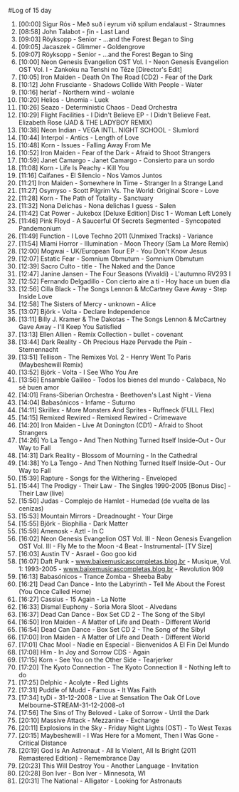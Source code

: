 #Log of 15 day

1. [00:00] Sigur Rós - Með suð í eyrum við spilum endalaust - Straumnes
1. [08:58] John Talabot - ƒin - Last Land
1. [09:03] Röyksopp - Senior - ...and the Forest Began to Sing
1. [09:05] Jacaszek - Glimmer - Goldengrove
1. [09:07] Röyksopp - Senior - ...and the Forest Began to Sing
1. [10:00] Neon Genesis Evangelion OST Vol. I - Neon Genesis Evangelion OST Vol. I - Zankoku na Tenshi no Tēze [Director's Edit]
1. [10:05] Iron Maiden - Death On The Road (CD2) - Fear of the Dark
1. [10:12] John Frusciante - Shadows Collide With People - Water
1. [10:16] herlaf - Northern wind - wolanie
1. [10:20] Helios - Unomia - Luek
1. [10:26] Seazo - Deterministic Chaos - Dead Orchestra
1. [10:29] Flight Facilities - I Didn't Believe EP - I Didn't Believe Feat. Elizabeth Rose (JAD & THE LADYBOY REMIX)
1. [10:38] Neon Indian - VEGA INTL. NIGHT SCHOOL - Slumlord
1. [10:44] Interpol - Antics - Length of Love
1. [10:48] Korn - Issues - Falling Away From Me
1. [10:52] Iron Maiden - Fear of the Dark - Afraid to Shoot Strangers
1. [10:59] Janet Camargo - Janet Camargo - Consierto para un sordo
1. [11:08] Korn - Life Is Peachy - Kill You
1. [11:16] Caifanes - El Silencio - Nos Vamos Juntos
1. [11:21] Iron Maiden - Somewhere In Time - Stranger In a Strange Land
1. [11:27] Osymyso - Scott Pilgrim Vs. The World: Original Score - Love
1. [11:28] Korn - The Path of Totality - Sanctuary
1. [11:32] Nona Delichas - Nona delichas I guess - Salen
1. [11:42] Cat Power - Jukebox [Deluxe Edition] Disc 1 - Woman Left Lonely
1. [11:46] Pink Floyd - A Saucerful Of Secrets Segmented - Syncopated Pandemonium
1. [11:49] Function - I Love Techno 2011 (Unmixed Tracks) - Variance
1. [11:54] Miami Horror - Illumination - Moon Theory (Sam La More Remix)
1. [12:00] Mogwai - UK/European Tour EP - You Don't Know Jesus
1. [12:07] Estatic Fear - Somnium Obmutum - Somnium Obmutum
1. [12:39] Sacro Culto - title - The Naked and the Dance
1. [12:47] Janine Jansen - The Four Seasons (Vivaldi) - L'autumno RV293 I
1. [12:52] Fernando Delgadillo - Con cierto aire a ti - Hoy hace un buen día
1. [12:56] Cilla Black - The Songs Lennon & McCartney Gave Away - Step Inside Love
1. [12:58] The Sisters of Mercy - unknown - Alice
1. [13:07] Björk - Volta - Declare Independence
1. [13:11] Billy J. Kramer & The Dakotas - The Songs Lennon & McCartney Gave Away - I'll Keep You Satisfied
1. [13:13] Ellen Allien - Remix Collection - bullet - covenant
1. [13:44] Dark Reality - Oh Precious Haze Pervade the Pain - Sternennacht
1. [13:51] Tellison - The Remixes Vol. 2 - Henry Went To Paris (Maybeshewill Remix)
1. [13:52] Björk - Volta - I See Who You Are
1. [13:56] Ensamble Galileo - Todos los bienes del mundo - Calabaca, No sé buen amor
1. [14:01] Frans-Siberian Orchestra - Beethoven's Last Night - Viena
1. [14:04] Babasónicos - Infame - Suturno
1. [14:11] Skrillex - More Monsters And Sprites - Ruffneck (FULL Flex)
1. [14:15] Remixed Rewired - Remixed Rewired - Crimewave
1. [14:20] Iron Maiden - Live At Donington (CD1) - Afraid to Shoot Strangers
1. [14:26] Yo La Tengo - And Then Nothing Turned Itself Inside-Out - Our Way to Fall
1. [14:31] Dark Reality - Blossom of Mourning - In the Cathedral
1. [14:38] Yo La Tengo - And Then Nothing Turned Itself Inside-Out - Our Way to Fall
1. [15:39] Rapture - Songs for the Withering - Enveloped
1. [15:44] The Prodigy - Their Law - The Singles 1990-2005 [Bonus Disc] - Their Law (live)
1. [15:50] Judas - Complejo de Hamlet - Humedad (de vuelta de las cenizas)
1. [15:53] Mountain Mirrors - Dreadnought - Your Dirge
1. [15:55] Björk - Biophilia - Dark Matter
1. [15:59] Amenosk - Aztl - In C
1. [16:02] Neon Genesis Evangelion OST Vol. III - Neon Genesis Evangelion OST Vol. III - Fly Me to the Moon -4 Beat - Instrumental- [TV Size]
1. [16:03] Austin TV - Asrael - Goo goo kid
1. [16:07] Daft Punk - www.baixemusicascompletas.blog.br - Musique, Vol. 1: 1993-2005 - www.baixemusicascompletas.blog.br - Revolution 909
1. [16:13] Babasónicos - Trance Zomba - Sheeba Baby
1. [16:21] Dead Can Dance - Into the Labyrinth - Tell Me About the Forest (You Once Called Home)
1. [16:27] Cassius - 15 Again - La Notte
1. [16:33] Dismal Euphony - Soria Mora Sloot - Alvedans
1. [16:37] Dead Can Dance - Box Set CD 2 - The Song of the Sibyl
1. [16:50] Iron Maiden - A Matter of Life and Death - Different World
1. [16:54] Dead Can Dance - Box Set CD 2 - The Song of the Sibyl
1. [17:00] Iron Maiden - A Matter of Life and Death - Different World
1. [17:01] Chac Mool - Nadie en Especial - Bienvenidos A El Fin Del Mundo
1. [17:08] Him - In Joy and Sorrow CDS - Again
1. [17:15] Korn - See You on the Other Side - Tearjerker
1. [17:20] The Kyoto Connection - The Kyoto Connection II - Nothing left to do
1. [17:25] Delphic - Acolyte - Red Lights
1. [17:31] Puddle of Mudd - Famous - It Was Faith
1. [17:34] tyDi - 31-12-2008 - Live at Sensation The Oak Of Love Melbourne-STREAM-31-12-2008-o1
1. [17:56] The Sins of Thy Beloved - Lake of Sorrow - Until the Dark
1. [20:10] Massive Attack - Mezzanine - Exchange
1. [20:11] Explosions in the Sky - Friday Night Lights (OST) - To West Texas
1. [20:15] Maybeshewill - I Was Here for a Moment, Then I Was Gone - Critical Distance
1. [20:19] God Is An Astronaut - All Is Violent, All Is Bright (2011 Remastered Edition) - Remembrance Day
1. [20:23] This Will Destroy You - Another Language - Invitation
1. [20:28] Bon Iver - Bon Iver - Minnesota, WI
1. [20:31] The National - Alligator - Looking for Astronauts

